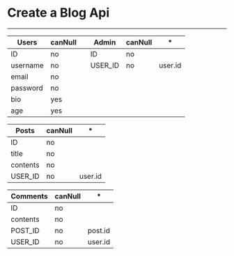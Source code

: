 
# Create a Blog Api
___

| Users       | canNull |     | Admin       | canNull | *           |
| ---         | ---     | --- | ---         | ---     | ---         |
| ID          | no      |     | ID          | no      |             |
| username    | no      |     | USER_ID     | no      | user.id     |
| email       | no      |
| password    | no      |
| bio         | yes     |
| age         | yes     |

| Posts       | canNull   | * 
| ---         | ---       | ---
| ID          | no        |
| title       | no        |
| contents    | no        |
| USER_ID     | no        |  user.id

| Comments    | canNull   | * 
| ---         | ---       | ---
| ID          | no        |
| contents    | no        |
| POST_ID     | no        |  post.id
| USER_ID     | no        |  user.id